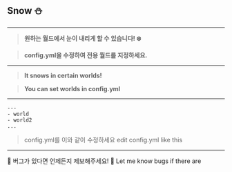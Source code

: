 ## Snow :snowman:
* * *
> **원하는 월드에서 눈이 내리게 할 수 있습니다! :snowflake:**

> **config.yml을 수정하여 전용 월드를 지정하세요.**
* * *
> **It snows in certain worlds!**

> **You can set worlds in config.yml**
* * *
```
---
- world
- world2
...
```
> config.yml를 이와 같이 수정하세요
> edit config.yml like this
* * *
  
  
:loudspeaker: 버그가 있다면 언제든지 제보해주세요!
:loudspeaker: Let me know bugs if there are
